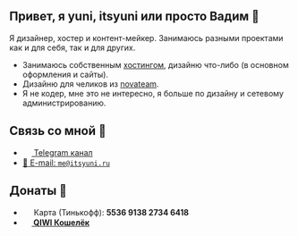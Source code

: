 ## Привет, я yuni, itsyuni или просто Вадим 👋
Я дизайнер, хостер и контент-мейкер.
Занимаюсь разными проектами как и для себя, так и для других.
- Занимаюсь собственным <a href="https://yunihost.ru">хостингом</a>, дизайню что-либо (в основном оформления и сайты).
- Дизайню для челиков из <a href="https://github.com/novateamgh">novateam</a>.
- Я не кодер, мне это не интересно, я больше по дизайну и сетевому администрированию.


## Связь со мной 💭
- <a href="https://t.me/itsyuni"><img src="https://upload.wikimedia.org/wikipedia/commons/thumb/8/82/Telegram_logo.svg/768px-Telegram_logo.svg.png" width=16 height=16 align="center" /> Telegram канал</a>
- <a href="mailto:me@itsyuni.ru">📩 E-mail: `me@itsyuni.ru`</a>

## Донаты 💸
- <img src="https://upload.wikimedia.org/wikipedia/commons/thumb/4/46/Bitcoin.svg/600px-Bitcoin.svg.png" width=16 height=16 align="center" /> Карта (Тинькофф): <b>5536 9138 2734 6418<b>
- <a href="https://qiwi.com/n/ITSYUNI"><img src="https://static.qiwi.com/img/providers/300x300/qiwi.png" width=16 height=16 align="center" /> QIWI Кошелёк</a>
